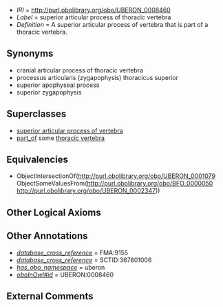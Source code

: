 * *IRI* = http://purl.obolibrary.org/obo/UBERON_0008460
 * *Label* = superior articular process of thoracic vertebra
 * *Definition* = A superior articular process of vertebra that is part of a thoracic vertebra.

## Synonyms

 * cranial articular process of thoracic vertebra
 * processus articularis (zygapophysis) thoracicus superior
 * superior apophyseal process
 * superior zygapophysis

## Superclasses

 * [superior articular process of vertebra](../../UBERON/79/UBERON_0001079.md)
 * [part_of](../../BFO/50/BFO_0000050.md) some [thoracic vertebra](../../UBERON/47/UBERON_0002347.md)

## Equivalencies

 * ObjectIntersectionOf(<http://purl.obolibrary.org/obo/UBERON_0001079> ObjectSomeValuesFrom(<http://purl.obolibrary.org/obo/BFO_0000050> <http://purl.obolibrary.org/obo/UBERON_0002347>))

## Other Logical Axioms


## Other Annotations

 * *[database_cross_reference](../../ef/oboInOwl#hasDbXref.md)* = FMA:9155
 * *[database_cross_reference](../../ef/oboInOwl#hasDbXref.md)* = SCTID:367801006
 * *[has_obo_namespace](../../ce/oboInOwl#hasOBONamespace.md)* = uberon
 * *[oboInOwl#id](../../id/oboInOwl#id.md)* = UBERON:0008460

## External Comments

